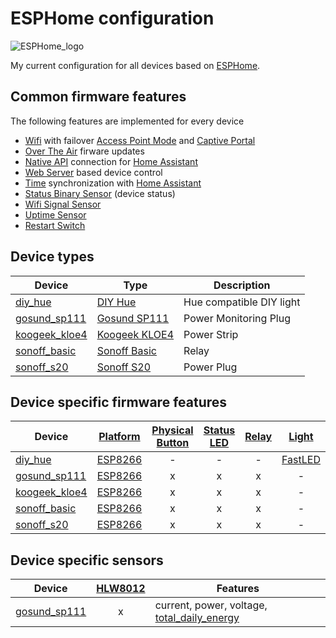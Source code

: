 # ESPHome configuration

![ESPHome_logo]

My current configuration for all devices based on [ESPHome].

## Common firmware features

The following features are implemented for every device

- [Wifi] with failover [Access Point Mode] and [Captive Portal]
- [Over The Air] firware updates
- [Native API] connection for [Home Assistant]
- [Web Server] based device control
- [Time] synchronization with [Home Assistant]
- [Status Binary Sensor] (device status)
- [Wifi Signal Sensor]
- [Uptime Sensor]
- [Restart Switch]

## Device types

| Device  | Type  | Description |
| -- |  --  | --  |
| [diy_hue]       | [DIY Hue]       | Hue compatible DIY light  |
| [gosund_sp111]  | [Gosund SP111]  | Power Monitoring Plug     |
| [koogeek_kloe4] | [Koogeek KLOE4] | Power Strip               |
| [sonoff_basic]  | [Sonoff Basic]  | Relay                     |
| [sonoff_s20]    | [Sonoff S20]    | Power Plug                |

## Device specific firmware features

| Device  | [Platform]  | [Physical Button]  | [Status LED] | [Relay] | [Light] |
| --  |  :--: |  :--:  | :--:  |  :--: |  :--: |
| [diy_hue]       | [ESP8266] | -  | - |  - | [FastLED] |
| [gosund_sp111]  | [ESP8266] | x  | x |  x | - |
| [koogeek_kloe4] | [ESP8266] | x  | x |  x | - |
| [sonoff_basic]  | [ESP8266] | x  | x |  x | - |
| [sonoff_s20]    | [ESP8266] | x  | x |  x | - |

## Device specific sensors

| Device  | [HLW8012]  | Features
| --  |  :--: | --  |
| [gosund_sp111]  | x | current, power, voltage, [total_daily_energy] |

[DIY Hue]: https://diyhue.org/
[ESPHome]: https://esphome.io/
[ESPHome_logo]: https://esphome.io/_images/logo-text.svg
[Home Assistant]: https://www.home-assistant.io/
[Gosund SP111]: https://www.gosund.com/download/smart_plug/126.html
[Koogeek KLOE4]: https://www.koogeek.com/p-kloe4.html
[Sonoff Basic]: https://sonoff.tech/product/wifi-diy-smart-switches/basicr2
[Sonoff S20]: https://sonoff.tech/product/wifi-smart-plugs/s20
[Access Point Mode]: https://esphome.io/components/wifi.html#access-point-mode
[Board]: https://esphome.io/components/status_led.html
[Captive Portal]: https://esphome.io/components/captive_portal.html
[ESP8266]: https://esphome.io/devices/esp8266.html
[FastLED]: https://esphome.io/components/light/fastled.html
[HLW8012]: https://esphome.io/components/sensor/hlw8012.html
[Light]: https://esphome.io/components/light.html
[Native API]: https://esphome.io/components/api.html
[Over The Air]: https://esphome.io/components/ota.html
[Physical Button]: https://esphome.io/components/binary_sensor/gpio.html
[Platform]: https://esphome.io/components/status_led.html
[Relay]: https://esphome.io/cookbook/relay.html
[Restart Switch]: https://esphome.io/components/switch/restart.html
[Status Binary Sensor]: https://esphome.io/components/binary_sensor/status.html
[Status LED]: https://esphome.io/components/status_led.html
[Time]: https://esphome.io/components/time.html
[Uptime Sensor]: https://esphome.io/components/sensor/uptime.html
[Web Server]: https://esphome.io/components/web_server.html
[Wifi]: https://esphome.io/components/wifi.html
[Wifi Signal Sensor]: https://esphome.io/components/sensor/wifi_signal.html
[diy_hue]: https://github.com/ImEmJay/esphome-config/blob/master/diy_hue_01.yml
[gosund_sp111]: https://github.com/ImEmJay/esphome-config/blob/master/gosund_sp111_01.yml
[koogeek_kloe4]: https://github.com/ImEmJay/esphome-config/blob/master/koogeek_kloe4_01.yml
[light_id]: https://github.com/ImEmJay/esphome-config/blob/master/common/text_sensor/light_id.yaml
[sonoff_basic]: https://github.com/ImEmJay/esphome-config/blob/master/sonoff_basic_01.yml
[sonoff_s20]: https://github.com/ImEmJay/esphome-config/blob/master/sonoff_s20_01.yml
[gosund_sp111]: https://github.com/ImEmJay/esphome-config/blob/master/gosund_sp111_01.yml
[total_daily_energy]: https://github.com/ImEmJay/esphome-config/blob/master/common/sensor/total_daily_energy.yaml
